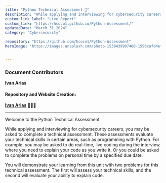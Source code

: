 ```yaml
---
title: "Python Technical Assessment 🐍"
description: "While applying and interviewing for cybersecurity careers, you may be asked to complete a technical assessment."
custom_link_label: "Live Report"
custom_link: "https://hcoco1.github.io/Python-Assessment/"
updatedDate: "March 31 2024"
category: "Cybersecurity"

repository: "https://github.com/hcoco1/Python-Assessment"
heroImage: "https://images.unsplash.com/photo-1538439907460-1596cafd4eff?q=80&w=2056&auto=format&fit=crop&ixlib=rb-4.0.3&ixid=M3wxMjA3fDB8MHxwaG90by1wYWdlfHx8fGVufDB8fHx8fA%3D%3D"


---
```


### Document Contributors

**Ivan Arias**

#### Repository and Website Creation:

[**Ivan Arias**](http://www.hcoco1.com) 🧑🏻‍💻

---

Welcome to the Python Technical Assessment

While applying and interviewing for cybersecurity careers, you may be asked to complete a technical assessment. These assessments evaluate your technical skills in certain areas, such as programming with Python. For example, you may be asked to do real-time, live coding during the interview, where you need to explain your code as you write it. Or you could be asked to complete the problems on personal time by a specified due date. 

You will demonstrate your learning from this unit with two problems for this technical assessment. The first will assess your technical skills, and the second will evaluate your ability to explain code.